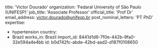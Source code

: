 title: 'Victor Dourado'
organization: 'Fedaral University of São Paulo (UNIFESP)'
job_title: 'Associate Professor'
official_title: 'Prof Dr'
email_address: victor.dourado@unifesp.br
post_nominal_letters: 'PT PhD'
expertise:
  - hypertension
country:
  - Brazil
works_in: Brazil
import_id: 8441d1d6-7f0e-442b-9fa0-32e594a4e4bb
id: b0d742fc-abde-42bd-aad2-d187f0108650
